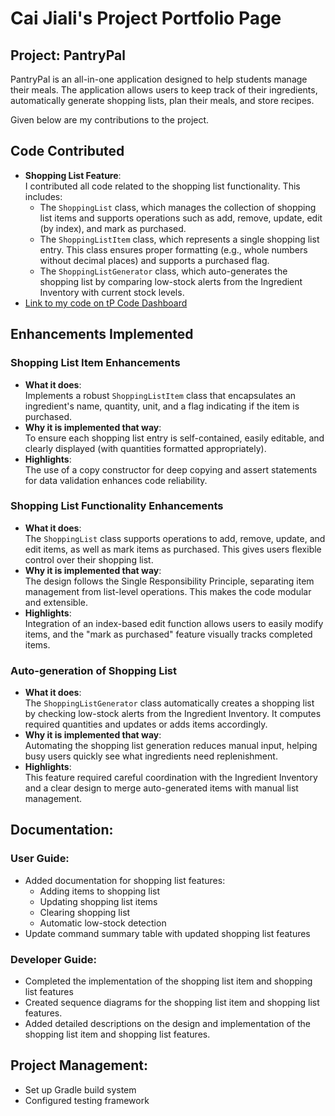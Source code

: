 # Cai Jiali's Project Portfolio Page

## Project: PantryPal

PantryPal is an all-in-one application designed to help students manage their meals.
The application allows users to keep track of their ingredients, automatically generate shopping lists,
plan their meals, and store recipes. 

Given below are my contributions to the project.

## Code Contributed
- **Shopping List Feature**:  
  I contributed all code related to the shopping list functionality. This includes:
  - The `ShoppingList` class, which manages the collection of shopping list items and supports operations such as add, remove, update, edit (by index), and mark as purchased.
  - The `ShoppingListItem` class, which represents a single shopping list entry. This class ensures proper formatting (e.g., whole numbers without decimal places) and supports a purchased flag.
  - The `ShoppingListGenerator` class, which auto-generates the shopping list by comparing low-stock alerts from the Ingredient Inventory with current stock levels.
- [Link to my code on tP Code Dashboard](<https://nus-cs2113-ay2425s2.github.io/tp-dashboard/?search=kemilii&breakdown=true&sort=groupTitle%20dsc&sortWithin=title&since=2025-02-21&timeframe=commit&mergegroup=&groupSelect=groupByRepos&checkedFileTypes=docs~functional-code~test-code~other>)

## Enhancements Implemented

### Shopping List Item Enhancements
- **What it does**:  
  Implements a robust `ShoppingListItem` class that encapsulates an ingredient's name, quantity, unit, and a flag indicating if the item is purchased.
- **Why it is implemented that way**:  
  To ensure each shopping list entry is self-contained, easily editable, and clearly displayed (with quantities formatted appropriately).
- **Highlights**:  
  The use of a copy constructor for deep copying and assert statements for data validation enhances code reliability.
  
### Shopping List Functionality Enhancements
- **What it does**:  
  The `ShoppingList` class supports operations to add, remove, update, and edit items, as well as mark items as purchased. This gives users flexible control over their shopping list.
- **Why it is implemented that way**:  
  The design follows the Single Responsibility Principle, separating item management from list-level operations. This makes the code modular and extensible.
- **Highlights**:  
  Integration of an index-based edit function allows users to easily modify items, and the "mark as purchased" feature visually tracks completed items.

### Auto-generation of Shopping List
- **What it does**:  
  The `ShoppingListGenerator` class automatically creates a shopping list by checking low-stock alerts from the Ingredient Inventory. It computes required quantities and updates or adds items accordingly.
- **Why it is implemented that way**:  
  Automating the shopping list generation reduces manual input, helping busy users quickly see what ingredients need replenishment.
- **Highlights**:  
  This feature required careful coordination with the Ingredient Inventory and a clear design to merge auto-generated items with manual list management.

## **Documentation**:
### User Guide:
  - Added documentation for shopping list features:
    - Adding items to shopping list
    - Updating shopping list items
    - Clearing shopping list
    - Automatic low-stock detection
  - Update command summary table with updated shopping list features

### Developer Guide:
- Completed the implementation of the shopping list item and shopping list features
- Created sequence diagrams for the shopping list item and shopping list features.
- Added detailed descriptions on the design and implementation of the shopping list item and shopping list features.

## **Project Management**:
- Set up Gradle build system
- Configured testing framework 
